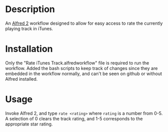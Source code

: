 # Description
An [Alfred 2](http://www.alfredapp.com) workflow designed to allow for easy access to rate the currently playing track in iTunes. 

# Installation
Only the "Rate iTunes Track.alfredworkflow" file is required to run the workflow. Added the bash scripts to keep track of changes since they are embedded in the workflow normally, and can't be seen on github or without Alfred installed. 

# Usage
Invoke Alfred 2, and type `rate <rating>` where `rating` is a number from 0-5. A selection of 0 clears the track rating, and 1-5 corresponds to the appropriate star rating.
